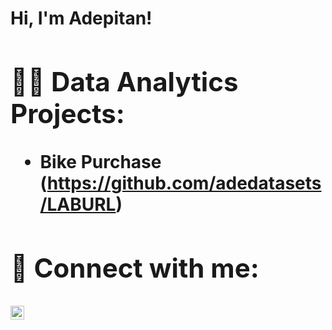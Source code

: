 <h1>Hi, I'm Adepitan! <hi>

<h2>👨‍💻 Data Analytics Projects:</h2>

  - Bike Purchase (https://github.com/adedatasets/LABURL)

<h2> 🤳 Connect with me:</h2>


[<img align="left" alt="Adepitan Adebodun | LinkedIn" width="22px" src="https://cdn.jsdelivr.net/npm/simple-icons@v3/icons/linkedin.svg" />][linkedin]



[linkedin]: https://www.linkedin.com/in/adebodun-adepitan-9475771a8/

<!--
Addie009/Addie009** is a ✨ _special_ ✨ repository because its `README.md` (this file) appears on your GitHub profile.

Here are some ideas to get you started:

- 🔭 I’m currently working on ...
- 🌱 I’m currently learning ...
- 👯 I’m looking to collaborate on ...
- 🤔 I’m looking for help with ...
- 💬 Ask me about ...
- 📫 How to reach me: ...
- 😄 Pronouns: ...
- ⚡ Fun fact: ...
-->

